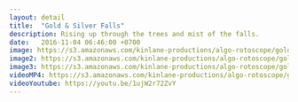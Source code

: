 ```yaml
---
layout: detail
title:  "Gold & Silver Falls"
description: Rising up through the trees and mist of the falls.
date:   2016-11-04 06:46:00 +0700
image: https://s3.amazonaws.com/kinlane-productions/algo-rotoscope/goldsilverfalls/goldsilverfalls-still.jpg
image2: https://s3.amazonaws.com/kinlane-productions/algo-rotoscope/goldsilverfalls/goldsilverfalls-still-1200.png
image3: https://s3.amazonaws.com/kinlane-productions/algo-rotoscope/goldsilverfalls/goldsilverfalls-still-600.png
videoMP4: https://s3.amazonaws.com/kinlane-productions/algo-rotoscope/goldsilverfalls/goldsilverfalls-publish-540.mp4
videoYoutube: https://youtu.be/1ujW2r72ZvY
---
```

